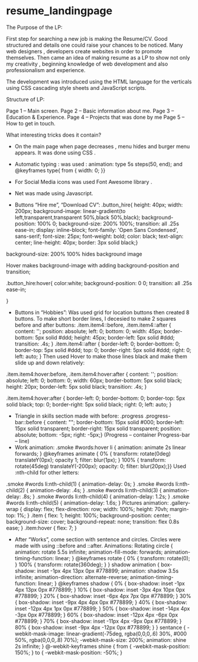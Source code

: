 # resume_landingpage

The Purpose of the LP: 

First step for searching a new job is making the Resume/CV. Good structured and details one could raise your chances to be noticed. Many web designers , developers create websites in order to promote themselves. Then came an idea of making resume as a LP to show not only my creativity , beginning knowledge of web development and also professionalism and experience. 


The development was introduced using the HTML language for the verticals using CSS cascading style sheets and JavaScript scripts.


Structure of LP: 

Page 1 – Main screen.
Page 2 – Basic information about me.
Page 3 – Education & Experience.
Page 4 – Projects that was done by me
Page 5 – How to get in touch. 


What  interesting tricks does it contain?

-	On the main page when page decreases , menu hides and burger menu appears.
It was done using CSS .

-	Automatic typing : was used :
animation: type 5s steps(50, end);
and
@keyframes type{
from { width: 0; }}

-	For Social Media icons was used Font Awesome library .
-	Net was made using Javascript. 
-	Buttons “Hire me”, “Download CV”:
.button_hire{
height: 40px;
width: 200px;
background-image: linear-gradient(to left,transparent,transparent 50%,black 50%,black);
background-position: 100% 0;
background-size: 200% 100%;
transition: all .25s ease-in;
display: inline-block;
font-family: 'Open Sans Condensed', sans-serif;
font-size: 25px;
font-weight: bold;
color: black;
text-align: center;
line-height: 40px;
border: 3px solid black;}

background-size: 200% 100% hides background image

Hover makes background-image with adding background-position and transition;

.button_hire:hover{
color:white;
background-position: 0 0;
transition: all .25s ease-in;

}

-	Buttons in “Hobbies”: 
Was used grid for location buttons then created 8 buttons. To make short border lines, I decesied to make 2 squares before and after buttons: 
.item.item4::before, .item.item4::after {
content: '';
position: absolute;
left: 0;
bottom: 0;
width: 45px;
border-bottom: 5px solid #ddd;
height: 45px;
border-left: 5px solid #ddd;
transition: .4s;
}
.item.item4::after {
border-left: 0;
border-bottom: 0;
border-top: 5px solid #ddd;
top: 0;
border-right: 5px solid #ddd;
right: 0;
left: auto;
}
Then used Hover to make those lines black and make them slide up and down relatively: 

.item.item4:hover:before, .item.item4:hover:after {
content: '';
position: absolute;
left: 0;
bottom: 0;
width: 60px;
border-bottom: 5px solid black;
height: 20px;
border-left: 5px solid black;
transition: .4s;
}

.item.item4:hover:after {
border-left: 0;
border-bottom: 0;
border-top: 5px solid black;
top: 0;
border-right: 5px solid black;
right: 0;
left: auto;
}

-	Triangle in skills section made with before: 
.progress .progress-bar::before {
content: "";
border-bottom: 15px solid #000;
border-left: 15px solid transparent;
border-right: 15px solid transparent;
position: absolute;
bottom: -5px;
right: -5px;}
(Progress – container 
Progress-bar – line)
-	Work animation: 
.smoke #words:hover li {
animation: animate 2s linear forwards;
}
@keyframes animate {
0% {
transform: rotate(0deg) translateY(0px);
opacity 1;
filter: blur(1px);
}
100% {
transform: rotate(45deg) translateY(-200px);
opacity: 0;
filter: blur(20px);}}
Used :nth-child for other letters:

.smoke #words li:nth-child(1) {
animation-delay: 0s;
}
.smoke #words li:nth-child(2) {
animation-delay: .4s;
}
.smoke #words li:nth-child(3) {
animation-delay: .8s;
}
.smoke #words li:nth-child(4) {
animation-delay: 1.2s;
}
.smoke #words li:nth-child(5) {
animation-delay: 1.6s;
}
Pictures animation: 
.gallery-wrap {
display: flex;
flex-direction: row;
width: 100%;
height: 70vh;
margin-top: 1%;
}
.item {
flex: 1;
height: 100%;
background-position: center;
background-size: cover;
background-repeat: none;
transition: flex 0.8s ease;
}
.item:hover {
flex: 7;
}

-	After “Works”, come section with sentence and circles.
Circles were made with using ::before and ::after. 
Animations:
Rotating circle {
animation: rotate 5.5s infinite;
animation-fill-mode: forwards;
animation-timing-function: linear;
}
@keyframes rotate {
0% {
transform: rotate(0);
}
100% {
transform: rotate(360deg);
}
}
shadow animation {
box-shadow: inset -1px 4px 13px 0px #778899;
animation: shadow 3.5s infinite;
animation-direction: alternate-reverse;
animation-timing-function: linear;
}
@keyframes shadow {
0% {
box-shadow: inset -1px 4px 13px 0px #778899;
}
10% {
box-shadow: inset -3px 4px 10px 0px #778899;
}
20% {
box-shadow: inset -6px 4px 7px 0px #778899;
}
30% {
box-shadow: inset -9px 4px 4px 0px #778899;
}
40% {
box-shadow: inset -12px 4px 1px 0px #778899;
}
50% {
box-shadow: inset -14px 4px -3px 0px #778899;
}
60% {
box-shadow: inset -12px 4px -6px 0px #778899;
}
70% {
box-shadow: inset -11px 4px -9px 0px #778899;
}
80% {
box-shadow: inset -9px 4px -12px 0px #778899;
}
}
sentance {
-webkit-mask-image: linear-gradient(-75deg, rgba(0,0,0,.6) 30%, #000 50%, rgba(0,0,0,.8) 70%);
-webkit-mask-size: 200%;
animation: shine 2s infinite;
}
@-webkit-keyframes shine {
from {
-webkit-mask-position: 150%;
}
to {
-webkit-mask-position: -50%;
}
